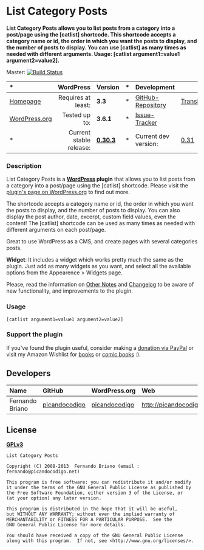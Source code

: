 # List Category Posts
__List Category Posts allows you to list posts from a category into a post/page using the [catlist] shortcode. This shortcode accepts a category name or id, the order in which you want the posts to display, and the number of posts to display. You can use [catlist] as many times as needed with different arguments. Usage: [catlist argument1=value1 argument2=value2].__

Master: [![Build Status](https://travis-ci.org/picandocodigo/List-Category-Posts.png?branch=master)](https://travis-ci.org/picandocodigo/List-Category-Posts)

| *						| WordPress					| Version			| *		| Development				|					|
| :----					| ----:						| :----				| :---: | :----						| :----				|
| [Homepage][1.1]		| Requires at least:		| __3.3__			| *		| [GitHub-Repository][1.3]	| [Translate][1.6]	|
| [WordPress.org][1.2]	| Tested up to:				| __3.6.1__			| *		| [Issue-Tracker][1.4]		|					|
| *						| Current stable release:	| __[0.30.3][1.5]__	| *		| Current dev version:		| [0.31][1.7]	|

[1.1]: http://wordpress.org/plugins/list-category-posts/
[1.2]: http://wordpress.org/plugins/list-category-posts/
[1.3]: https://github.com/picandocodigo/List-Category-Posts
[1.4]: http://wordpress.org/support/plugin/list-category-posts
[1.5]: https://github.com/picandocodigo/List-Category-Posts/archive/0.30.3.zip
[1.6]: http://wp-translate.org/projects/List-Category-Posts
[1.7]: https://github.com/picandocodigo/List-Category-Posts/archive/master.zip

### Description
List Category Posts is a **[WordPress](http://wordpress.org) plugin** that allows you to list posts from a category into a post/page using the [catlist] shortcode. Please visit the [plugin's page on WordPress.org](http://wordpress.org/extend/plugins/list-category-posts/) to find out more.

The shortcode accepts a category name or id, the order in which you want the posts to display, and the number of posts to display. You can also display the post author, date, excerpt, custom field values, even the content! The [catlist] shortcode can be used as many times as needed with different arguments on each post/page.

Great to use WordPress as a CMS, and create pages with several categories posts.

**Widget**: It includes a widget which works pretty much the same as the plugin. Just add as many widgets as you want, and select all the available options from the Appearence > Widgets page.

Please, read the information on [Other Notes](http://wordpress.org/extend/plugins/list-category-posts/other_notes/) and [Changelog](http://wordpress.org/extend/plugins/list-category-posts/changelog/) to be aware of new functionality, and improvements to the plugin.

### Usage

`[catlist argument1=value1 argument2=value2]`

### Support the plugin

If you've found the plugin useful, consider making a [donation via PayPal](http://picandocodigo.net/programacion/wordpress/list-category-posts-wordpress-plugin-english/ "Donate via PayPal") or visit my Amazon Wishlist for [books](http://www.amazon.com/gp/registry/wishlist/2HU1JYOF7DX5Q/ref=wl_web "Amazon Wishlist") or [comic books](http://www.amazon.com/registry/wishlist/1LVYAOJAZQOI0/ref=cm_wl_rlist_go_o) :). 

## Developers
| Name					| GitHub				| WordPress.org			| Web                       | Status				|
| :----					| :----					| :----					| :----                     | ----:					|
| Fernando Briano		| [picandocodigo][2.1.1]| [picandocodigo][2.1.2]| http://picandocodigo.net/	| Active				|

[2.1.1]: https://github.com/picandocodigo
[2.1.2]: http://profiles.wordpress.org/fernandobt


## License
__[GPLv3](http://www.gnu.org/licenses/gpl-3.0.html)__

```
List Category Posts

Copyright (C) 2008-2013  Fernando Briano (email : fernando@picandocodigo.net)

This program is free software: you can redistribute it and/or modify
it under the terms of the GNU General Public License as published by
the Free Software Foundation, either version 3 of the License, or
(at your option) any later version.

This program is distributed in the hope that it will be useful,
but WITHOUT ANY WARRANTY; without even the implied warranty of
MERCHANTABILITY or FITNESS FOR A PARTICULAR PURPOSE.  See the
GNU General Public License for more details.

You should have received a copy of the GNU General Public License
along with this program.  If not, see <http://www.gnu.org/licenses/>.
```
